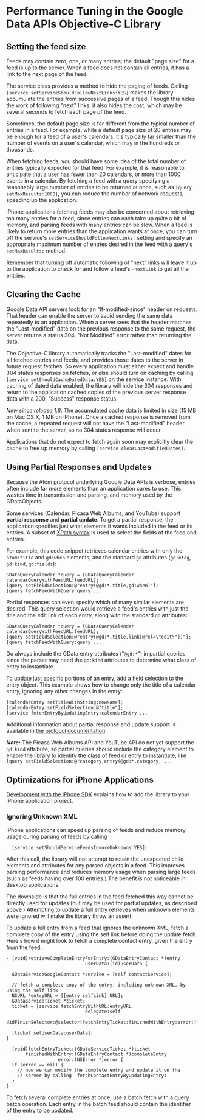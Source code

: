 

# Performance Tuning in the Google Data APIs Objective-C Library #

## Setting the feed size ##

Feeds may contain zero, one, or many entries; the default "page size" for a feed is up to the server. When a feed does not contain all entries, it has a link to the next page of the feed.

The service class provides a method to hide the paging of feeds. Calling `[service setServiceShouldFollowNextLinks:YES]` makes the library accumulate the entries from successive pages of a feed.  Though this hides the work of following "next" links, it also hides the cost, which may be several seconds to fetch each page of the feed.

Sometimes, the default page size is far different from the typical number of entries in a feed. For example, while a default page size of 20 entries may be enough for a feed of a user's calendars, it's typically far smaller than the number of events on a user's calendar, which may in the hundreds or thousands.

When fetching feeds, you should have some idea of the total number of entries typically expected for that feed. For example, it is reasonable to anticipate that a user has fewer than 20 calendars, or more than 1000 events in a calendar. By fetching a feed with a query specifying a reasonably large number of entries to be returned at once, such as `[query setMaxResults:1000]`, you can reduce the number of network requests, speeding up the application.

iPhone applications fetching feeds may also be concerned about retrieving too many entries for a feed, since entries can each take up quite a bit of memory, and parsing feeds with many entries can be slow.  When a feed is likely to return more entries than the application wants at once, you can turn off the service's `setServiceShouldFollowNextLinks:` setting and specify an appropriate maximum number of entries desired in the feed with a query's `setMaxResults:` method.

Remember that turning off automatic following of "next" links will leave it up to the application to check for and follow a feed's `-nextLink` to get all the entries.

## Clearing the Cache ##

Google Data API servers look for an "If-modified-since" header on requests. That header can enable the server to avoid sending the same data repeatedly to an application. When a server sees that the header matches the "Last-modified" date on the previous response to the same request, the server returns a status 304, "Not Modified" error rather than returning the data.

The Objective-C library automatically tracks the "Last-modified" dates for all fetched entries and feeds, and provides those dates to the server in future request fetches. So every application must either expect and handle 304 status responses on fetches, or else should turn on caching by calling `[service setShouldCacheDatedData:YES]` on the service instance.  With caching of dated data enabled, the library will hide the 304 responses and return to the application cached copies of the previous server response data with a 200, "Success" response status.

_New since release 1.8_: The accumulated cache data is limited in size (15 MB on Mac OS X, 1 MB on iPhone).  Once a cached response is removed from the cache, a repeated request will not have the "Last-modified" header when sent to the server, so no 304 status response will occur.

Applications that do not expect to fetch again soon may explicitly clear the cache to free up memory by calling `[service clearLastModifiedDates]`.

## Using Partial Responses and Updates ##

Because the Atom protocol underlying Google Data APIs is verbose, entries often include far more elements than an application cares to use. This wastes time in transmission and parsing, and memory used by the GDataObjects.

Some services (Calendar, Picasa Web Albums, and YouTube) support **partial response** and **partial update**. To get a partial response, the application specifies just what elements it wants included in the feed or its entries. A subset of [XPath syntax](http://www.zvon.org/xxl/XPathTutorial/General/examples.html) is used to select the fields of the feed and entries.

For example, this code snippet retrieves calendar entries with only the `atom:title` and `gd:when` elements, and the standard `gd` attributes (`gd:etag`, `gd:kind`, `gd:fields`):
```
GDataQueryCalendar *query = [GDataQueryCalendar calendarQueryWithFeedURL:feedURL]; 
[query setFieldSelection:@"entry(@gd:*,title,gd:when)"];
[query fetchFeedWithQuery:query ...
```
Partial responses can even specify which of many similar elements are desired. This query selection would retrieve a feed's entries with just the title and the edit link of each entry, along with the standard `gd` attributes:
```
GDataQueryCalendar *query = [GDataQueryCalendar calendarQueryWithFeedURL:feedURL]; 
[query setFieldSelection:@"entry(@gd:*,title,link[@rel=\"edit\"])"]; 
[query fetchFeedWithQuery:query ...
```

Do always include the GData entry attributes ("`@gd:*`") in partial queries since the parser may need the `gd:kind` attributes to determine what class of entry to instantiate.

To update just specific portions of an entry, add a field selection to the entry object. This example shows how to change only the title of a calendar entry, ignoring any other changes in the entry:
```
[calendarEntry setTitleWithString:newName]; 
[calendarEntry setFieldSelection:@"title"]; 
[service fetchEntryByUpdatingEntry:calendarEntry ... 
```
Additional information about partial response and update support is available in [the protocol documentation](http://code.google.com/apis/gdata/docs/2.0/reference.html#PartialResponse).

**_Note:_** The Picasa Web Albums API and YouTube API do not yet support the `gd:kind` attribute, so partial queries should include the category element to enable the library to identify the class of feed or entry to instantiate, like `[query setFieldSelection:@"category,entry(@gd:*,category, ...`

## Optimizations for iPhone Applications ##

[Development with the iPhone SDK](GDataObjCIntroduction#Development_with_the_iPhone_SDK.md) explains how to add the library to your iPhone application project.

### Ignoring Unknown XML ###

iPhone applications can speed up parsing of feeds and reduce memory usage during parsing of feeds by calling

```
  [service setShouldServiceFeedsIgnoreUnknowns:YES];
```

After this call, the library will not attempt to retain the unexpected child elements and attributes for any parsed objects in a feed.  This improves parsing performance and reduces memory usage when parsing large feeds (such as feeds having over 100 entries.)  The benefit is not noticeable in desktop applications.

The downside is that the full entries in the feed fetched this way cannot be directly used for updates (but may be used for partial updates, as described above.) Attempting to update a full entry retrieves when unknown elements were ignored will make the library throw an assert.

To update a full entry from a feed that ignores the unknown XML, fetch a complete copy of the entry using the self link before doing the update fetch. Here's how it might look to fetch a complete contact entry, given the entry from the feed.

```
- (void)retrieveCompleteEntryForEntry:(GDataEntryContact *)entry
                             userData:(id)userData {
 
  GDataServiceGoogleContact *service = [self contactService];

  // fetch a complete copy of the entry, including unknown XML, by using the self link
  NSURL *entryURL = [[entry selfLink] URL];
  GDataServiceTicket *ticket;
  ticket = [service fetchEntryWithURL:entryURL
                             delegate:self
                    didFinishSelector:@selector(fetchEntryTicket:finishedWithEntry:error:)];
   
  [ticket setUserData:userData];
}

- (void)fetchEntryTicket:(GDataServiceTicket *)ticket
       finishedWithEntry:(GDataEntryContact *)completeEntry
                   error:(NSError *)error {
  if (error == nil) {
    // now we can modify the complete entry and update it on the
    // server by calling -fetchContactEntryByUpdatingEntry:
  }
}
```

To fetch several complete entries at once, use a batch fetch with a query batch operation.  Each entry in the batch feed should contain the identifier of the entry to be updated.